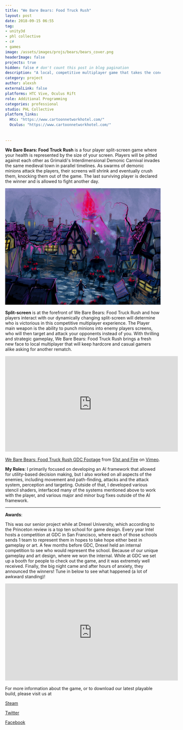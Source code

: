 ```yaml
---
title: "We Bare Bears: Food Truck Rush"
layout: post
date: 2018-09-15 06:55
tag: 
- unity3d
- phl collective
- c#
- games
image: /assets/images/projs/bears/bears_cover.png
headerImage: false
projects: true
hidden: false # don't count this post in blog pagination
description: "A local, competitive multiplayer game that takes the concept of split-screen and turns it into an integral game mechanic"
category: project
author: alexsh
externalLink: false
platforms: HTC Vive, Oculus Rift
role: Additional Programming
categories: professional
studio: PHL Collective
platform_links:
  Htc: "https://www.cartoonnetworkhotel.com/"
  Oculus: "https://www.cartoonnetworkhotel.com/"


---
```


**We Bare Bears: Food Truck Rush** is a four player split-screen game where your health is represented by the size of your screen. Players will be pitted against each other as Grimaldi's Interdimensional Demonic Carnival invades the same medieval town in parallel timelines. As swarms of demonic minions attack the players, their screens will shrink and eventually crush them, knocking them out of the game. The last surviving player is declared the winner and is allowed to fight another day.


![Conceptual Art](/assets/images/mog/mog_concept.jpg)

**Split-screen** is at the forefront of We Bare Bears: Food Truck Rush and how players interact with our dynamically changing split-screen will determine who is victorious in this competitive multiplayer experience. The Player main weapon is the ability to punch minions into enemy players screens, who will then target and attack your opponents instead of you. With thrilling and strategic gameplay, We Bare Bears: Food Truck Rush brings a fresh new face to local multiplayer that will keep hardcore and casual gamers alike asking for another rematch.

<p align="center">
<iframe width="560" height="310" src="https://player.vimeo.com/video/159974647" frameborder="0" allowfullscreen></iframe>


<p><a href="https://vimeo.com/159974647">We Bare Bears: Food Truck Rush GDC Footage</a> from <a href="https://vimeo.com/51standfire">51st and Fire</a> on <a href="https://vimeo.com">Vimeo</a>.</p>
</p>


**My Roles**:
I primarily focused on developing an AI framework that allowed for utility-based decision making, but I also worked on all aspects of the enemies, including movement and path-finding, attacks and the attack system, perception and targeting. Outside of that, I developed various stencil shaders, interfaced many of the systems mentioned above to work with the player, and various major and minor bug fixes outside of the AI framework.

---

**Awards**:

This was our senior project while at Drexel University, which according to the Princeton review is a top ten school for game design. Every year Intel hosts a competition at GDC in San Francisco, where each of those schools sends 1 team to represent them in hopes to take hope either best in gameplay or art. A few months before GDC, Drexel held an internal competition to see who would represent the school. Because of our unique gameplay and art design, where we won the internal. While at GDC we set up a booth for people to check out the game, and it was extremely well received. Finally, the big night came and after hours of anxiety, they announced the winners! Tune in below to see what happened (a lot of awkward standing)!

<p align="center">
<iframe width="560" height="315" src="https://www.youtube.com/embed/tc7AbJmcaMo" frameborder="0" allow="autoplay; encrypted-media" allowfullscreen></iframe>
</p>

For more information about the game, or to download our latest playable build, please visit us at 

[Steam](https://steamcommunity.com/sharedfiles/filedetails/?id=697493532)

[Twitter](https://twitter.com/51standfire)

[Facebook](https://www.facebook.com/Mirrors-of-Grimaldi-1119154781450348/)
